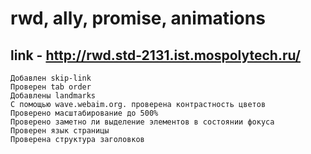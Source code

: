 # rwd, ally, promise, animations
## link - http://rwd.std-2131.ist.mospolytech.ru/
```
Добавлен skip-link
Проверен tab order
Добавлены landmarks
С помощью wave.webaim.org. проверена контрастность цветов
Проверено масштабирование до 500%
Проверено заметно ли выделение элементов в состоянии фокуса
Проверен язык страницы
Проверена структура заголовков
```
